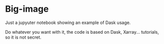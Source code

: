 # Big-image

Just a jupyuter notebook showing an example of Dask usage.

Do whatever you want with it, the code is based on Dask, Xarray... tutorials, so it is not secret.
